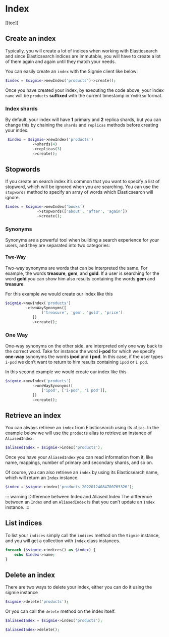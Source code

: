 # Index

[[toc]]

## Create an index
Typically, you will create a lot of indices when working with Elasticsearch and since Elasticsearch indices are immutable, you will have to create a lot of them again and again until they match your needs.

You can easily create an `index` with the Sigmie client  like below: 
```php
$index = $sigmie->newIndex('products')->create();
```

Once you have created your index, by executing the code above, your index  `name` will be `products` **suffixed** with the current timestamp in `YmdHisu` format. 

### Index shards
By default, your index will have **1** primary and **2** replica shards, but you can change this by chaining the `shards` and `replicas` methods before creating your index.

```php
 $index = $sigmie->newIndex('products')
            ->shards(4)
            ->replicas(3)
            ->create();
```

## Stopwords
If you create an search index it’s common that you want to specify a list of stopword, which will be ignored when you are searching. You can use the `stopwords` method to specify an array of words which Elasticsearch will ignore.
```php
$index = $sigmie->newIndex('books')
              ->stopwords(['about', 'after', 'again'])
              ->create();
```

### Synonyms
Synonyms are a powerful tool when building a search experience for your users, and they are separated into two categories:
#### Two-Way
Two-way synonyms are words that can be interpreted the same. For example, the words **treasure**, **gem**, and **gold**. If a user is searching for the word **gold** you can show him also results containing the words **gem** and **treasure**.

For this example we would create our index like this
```php
$sigmie->newIndex('products')
         ->twoWaySynonyms([
                ['treasure', 'gem', 'gold', 'price']
            ])
            ->create();
```
### One Way
One-way synonyms on the other side, are interpreted only one way back to the correct word. Take for instance the word **i-pod** for which we specify **one-way** synonyms the words **ipod** and **i pod**.
In this case, if the user types `i-pod` we don’t want to return to him results containing `ipod` or `i pod`.

In this second example we would create our index like this
```php
$sigmie->newIndex('products')
            ->oneWaySynonyms([
                ['ipod', ['i-pod', 'i pod']],
            ])
            ->create();
```

## Retrieve an index
You can always retrieve an `index` from Elasticsearch using its `alias`. In the example below we will use the  `products`  alias to retrieve an instance of `AliasedIndex`.

```php
$aliasedIndex = $sigmie->index('products');
```

Once you have your `AliasedIndex` you can read information from it, like name, mappings, number of primary and secondary shards, and so on. 

Of course, you can also retrieve an `index` by using its Elasticsearch name, which will return an `Index` instance.

```php
$index = $sigmie->index('products_20220124084700765326');
```

::: warning Difference between Index and Aliased Index
The difference between an `Index` and an `AliasedIndex` is that you can’t update an `Index` instance.
:::

## List indices
To list your `indices` simply call the `indices` method on the `Sigmie` instance, and you will get a collection with  `Index` class instances. 
```php
foreach ($sigmie->indices() as $index) {
    echo $index->name;
}
```

## Delete an index

There are two ways to delete your index, either you can do it using the sigmie instance
```php
$sigmie->delete('products');
```

Or you can call the `delete` method on the index itself.

```php
$aliasedIndex = $sigmie->index('products');

$aliasedIndex->delete();
```







